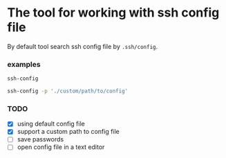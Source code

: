 # The tool for working with ssh config file

By default tool search ssh config file by `.ssh/config`.

### examples

```bash
ssh-config
```

```bash
ssh-config -p './custom/path/to/config'
```

### TODO
- [x] using default config file
- [x] support a custom path to config file
- [ ] save passwords
- [ ] open config file in a text editor
